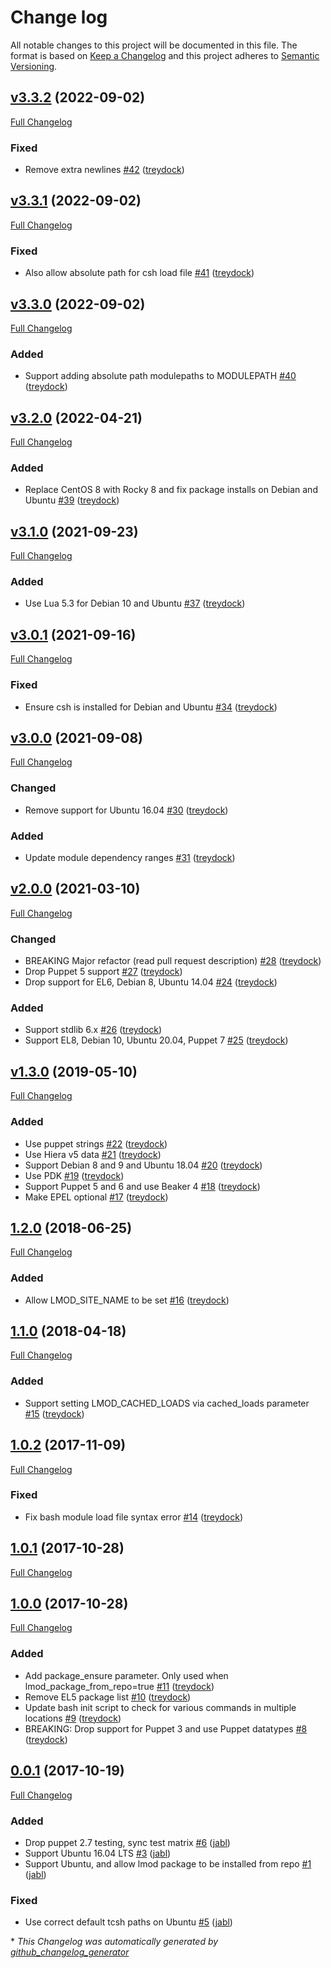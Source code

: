 # Change log

All notable changes to this project will be documented in this file. The format is based on [Keep a Changelog](http://keepachangelog.com/en/1.0.0/) and this project adheres to [Semantic Versioning](http://semver.org).

## [v3.3.2](https://github.com/treydock/puppet-lmod/tree/v3.3.2) (2022-09-02)

[Full Changelog](https://github.com/treydock/puppet-lmod/compare/v3.3.1...v3.3.2)

### Fixed

- Remove extra newlines [\#42](https://github.com/treydock/puppet-lmod/pull/42) ([treydock](https://github.com/treydock))

## [v3.3.1](https://github.com/treydock/puppet-lmod/tree/v3.3.1) (2022-09-02)

[Full Changelog](https://github.com/treydock/puppet-lmod/compare/v3.3.0...v3.3.1)

### Fixed

- Also allow absolute path for csh load file [\#41](https://github.com/treydock/puppet-lmod/pull/41) ([treydock](https://github.com/treydock))

## [v3.3.0](https://github.com/treydock/puppet-lmod/tree/v3.3.0) (2022-09-02)

[Full Changelog](https://github.com/treydock/puppet-lmod/compare/v3.2.0...v3.3.0)

### Added

- Support adding absolute path modulepaths to MODULEPATH [\#40](https://github.com/treydock/puppet-lmod/pull/40) ([treydock](https://github.com/treydock))

## [v3.2.0](https://github.com/treydock/puppet-lmod/tree/v3.2.0) (2022-04-21)

[Full Changelog](https://github.com/treydock/puppet-lmod/compare/v3.1.0...v3.2.0)

### Added

- Replace CentOS 8 with Rocky 8 and fix package installs on Debian and Ubuntu [\#39](https://github.com/treydock/puppet-lmod/pull/39) ([treydock](https://github.com/treydock))

## [v3.1.0](https://github.com/treydock/puppet-lmod/tree/v3.1.0) (2021-09-23)

[Full Changelog](https://github.com/treydock/puppet-lmod/compare/v3.0.1...v3.1.0)

### Added

- Use Lua 5.3 for Debian 10 and Ubuntu [\#37](https://github.com/treydock/puppet-lmod/pull/37) ([treydock](https://github.com/treydock))

## [v3.0.1](https://github.com/treydock/puppet-lmod/tree/v3.0.1) (2021-09-16)

[Full Changelog](https://github.com/treydock/puppet-lmod/compare/v3.0.0...v3.0.1)

### Fixed

- Ensure csh is installed for Debian and Ubuntu [\#34](https://github.com/treydock/puppet-lmod/pull/34) ([treydock](https://github.com/treydock))

## [v3.0.0](https://github.com/treydock/puppet-lmod/tree/v3.0.0) (2021-09-08)

[Full Changelog](https://github.com/treydock/puppet-lmod/compare/v2.0.0...v3.0.0)

### Changed

- Remove support for Ubuntu 16.04 [\#30](https://github.com/treydock/puppet-lmod/pull/30) ([treydock](https://github.com/treydock))

### Added

- Update module dependency ranges [\#31](https://github.com/treydock/puppet-lmod/pull/31) ([treydock](https://github.com/treydock))

## [v2.0.0](https://github.com/treydock/puppet-lmod/tree/v2.0.0) (2021-03-10)

[Full Changelog](https://github.com/treydock/puppet-lmod/compare/v1.3.0...v2.0.0)

### Changed

- BREAKING Major refactor \(read pull request description\) [\#28](https://github.com/treydock/puppet-lmod/pull/28) ([treydock](https://github.com/treydock))
- Drop Puppet 5 support [\#27](https://github.com/treydock/puppet-lmod/pull/27) ([treydock](https://github.com/treydock))
- Drop support for EL6, Debian 8, Ubuntu 14.04 [\#24](https://github.com/treydock/puppet-lmod/pull/24) ([treydock](https://github.com/treydock))

### Added

- Support stdlib 6.x [\#26](https://github.com/treydock/puppet-lmod/pull/26) ([treydock](https://github.com/treydock))
- Support EL8, Debian 10, Ubuntu 20.04, Puppet 7 [\#25](https://github.com/treydock/puppet-lmod/pull/25) ([treydock](https://github.com/treydock))

## [v1.3.0](https://github.com/treydock/puppet-lmod/tree/v1.3.0) (2019-05-10)

[Full Changelog](https://github.com/treydock/puppet-lmod/compare/1.2.0...v1.3.0)

### Added

- Use puppet strings [\#22](https://github.com/treydock/puppet-lmod/pull/22) ([treydock](https://github.com/treydock))
- Use Hiera v5 data [\#21](https://github.com/treydock/puppet-lmod/pull/21) ([treydock](https://github.com/treydock))
- Support Debian 8 and 9 and Ubuntu 18.04 [\#20](https://github.com/treydock/puppet-lmod/pull/20) ([treydock](https://github.com/treydock))
- Use PDK [\#19](https://github.com/treydock/puppet-lmod/pull/19) ([treydock](https://github.com/treydock))
- Support Puppet 5 and 6 and use Beaker 4 [\#18](https://github.com/treydock/puppet-lmod/pull/18) ([treydock](https://github.com/treydock))
- Make EPEL optional [\#17](https://github.com/treydock/puppet-lmod/pull/17) ([treydock](https://github.com/treydock))

## [1.2.0](https://github.com/treydock/puppet-lmod/tree/1.2.0) (2018-06-25)

[Full Changelog](https://github.com/treydock/puppet-lmod/compare/1.1.0...1.2.0)

### Added

- Allow LMOD\_SITE\_NAME to be set [\#16](https://github.com/treydock/puppet-lmod/pull/16) ([treydock](https://github.com/treydock))

## [1.1.0](https://github.com/treydock/puppet-lmod/tree/1.1.0) (2018-04-18)

[Full Changelog](https://github.com/treydock/puppet-lmod/compare/1.0.2...1.1.0)

### Added

- Support setting LMOD\_CACHED\_LOADS via cached\_loads parameter [\#15](https://github.com/treydock/puppet-lmod/pull/15) ([treydock](https://github.com/treydock))

## [1.0.2](https://github.com/treydock/puppet-lmod/tree/1.0.2) (2017-11-09)

[Full Changelog](https://github.com/treydock/puppet-lmod/compare/1.0.1...1.0.2)

### Fixed

- Fix bash module load file syntax error [\#14](https://github.com/treydock/puppet-lmod/pull/14) ([treydock](https://github.com/treydock))

## [1.0.1](https://github.com/treydock/puppet-lmod/tree/1.0.1) (2017-10-28)

[Full Changelog](https://github.com/treydock/puppet-lmod/compare/1.0.0...1.0.1)

## [1.0.0](https://github.com/treydock/puppet-lmod/tree/1.0.0) (2017-10-28)

[Full Changelog](https://github.com/treydock/puppet-lmod/compare/0.0.1...1.0.0)

### Added

- Add package\_ensure parameter. Only used when lmod\_package\_from\_repo=true [\#11](https://github.com/treydock/puppet-lmod/pull/11) ([treydock](https://github.com/treydock))
- Remove EL5 package list [\#10](https://github.com/treydock/puppet-lmod/pull/10) ([treydock](https://github.com/treydock))
- Update bash init script to check for various commands in multiple locations [\#9](https://github.com/treydock/puppet-lmod/pull/9) ([treydock](https://github.com/treydock))
- BREAKING: Drop support for Puppet 3 and use Puppet datatypes [\#8](https://github.com/treydock/puppet-lmod/pull/8) ([treydock](https://github.com/treydock))

## [0.0.1](https://github.com/treydock/puppet-lmod/tree/0.0.1) (2017-10-19)

[Full Changelog](https://github.com/treydock/puppet-lmod/compare/9f33eb9246e571b53e72eefee1c4d0583a4605ac...0.0.1)

### Added

- Drop puppet 2.7 testing, sync test matrix [\#6](https://github.com/treydock/puppet-lmod/pull/6) ([jabl](https://github.com/jabl))
- Support Ubuntu 16.04 LTS [\#3](https://github.com/treydock/puppet-lmod/pull/3) ([jabl](https://github.com/jabl))
- Support Ubuntu, and allow lmod package to be installed from repo [\#1](https://github.com/treydock/puppet-lmod/pull/1) ([jabl](https://github.com/jabl))

### Fixed

- Use correct default tcsh paths on Ubuntu [\#5](https://github.com/treydock/puppet-lmod/pull/5) ([jabl](https://github.com/jabl))



\* *This Changelog was automatically generated by [github_changelog_generator](https://github.com/github-changelog-generator/github-changelog-generator)*
